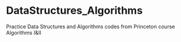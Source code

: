 # DataStructures_Algorithms
Practice Data Structures and Algorithms codes from Princeton course Algorithms I&II
